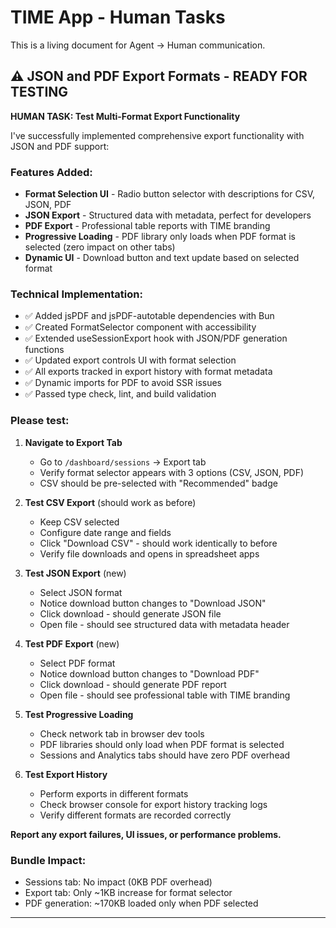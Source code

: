 # TIME App - Human Tasks

This is a living document for Agent -> Human communication.

## ⚠️ JSON and PDF Export Formats - READY FOR TESTING

**HUMAN TASK: Test Multi-Format Export Functionality**

I've successfully implemented comprehensive export functionality with JSON and PDF support:

### Features Added:
- **Format Selection UI** - Radio button selector with descriptions for CSV, JSON, PDF
- **JSON Export** - Structured data with metadata, perfect for developers
- **PDF Export** - Professional table reports with TIME branding
- **Progressive Loading** - PDF library only loads when PDF format is selected (zero impact on other tabs)
- **Dynamic UI** - Download button and text update based on selected format

### Technical Implementation:
- ✅ Added jsPDF and jsPDF-autotable dependencies with Bun
- ✅ Created FormatSelector component with accessibility
- ✅ Extended useSessionExport hook with JSON/PDF generation functions
- ✅ Updated export controls UI with format selection
- ✅ All exports tracked in export history with format metadata
- ✅ Dynamic imports for PDF to avoid SSR issues
- ✅ Passed type check, lint, and build validation

### Please test:

1. **Navigate to Export Tab**
   - Go to `/dashboard/sessions` → Export tab
   - Verify format selector appears with 3 options (CSV, JSON, PDF)
   - CSV should be pre-selected with "Recommended" badge

2. **Test CSV Export** (should work as before)
   - Keep CSV selected
   - Configure date range and fields
   - Click "Download CSV" - should work identically to before
   - Verify file downloads and opens in spreadsheet apps

3. **Test JSON Export** (new)
   - Select JSON format
   - Notice download button changes to "Download JSON"
   - Click download - should generate JSON file
   - Open file - should see structured data with metadata header

4. **Test PDF Export** (new)
   - Select PDF format
   - Notice download button changes to "Download PDF"
   - Click download - should generate PDF report
   - Open file - should see professional table with TIME branding

5. **Test Progressive Loading**
   - Check network tab in browser dev tools
   - PDF libraries should only load when PDF format is selected
   - Sessions and Analytics tabs should have zero PDF overhead

6. **Test Export History**
   - Perform exports in different formats
   - Check browser console for export history tracking logs
   - Verify different formats are recorded correctly

**Report any export failures, UI issues, or performance problems.**

### Bundle Impact:
- Sessions tab: No impact (0KB PDF overhead)
- Export tab: Only ~1KB increase for format selector
- PDF generation: ~170KB loaded only when PDF selected

---

